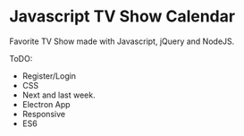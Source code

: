 Javascript TV Show Calendar
================================

Favorite TV Show made with Javascript, jQuery and NodeJS.

ToDO: 
  - Register/Login
  - CSS
  - Next and last week.
  - Electron App
  - Responsive
  - ES6
